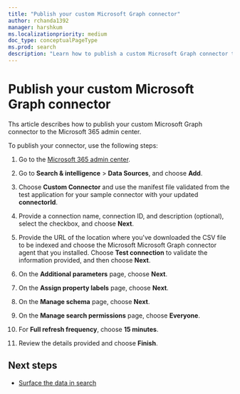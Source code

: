 ```yaml
---
title: "Publish your custom Microsoft Graph connector"
author: rchanda1392
manager: harshkum
ms.localizationpriority: medium
doc_type: conceptualPageType
ms.prod: search
description: "Learn how to publish a custom Microsoft Graph connector to the Microsoft 365 admin center."
---
```


# Publish your custom Microsoft Graph connector

Ths article describes how to publish your custom Microsoft Graph connector to the Microsoft 365 admin center. 

To publish your connector, use the following steps:

1. Go to the [Microsoft 365 admin center](https://admin.microsoft.com/).

2. Go to **Search & intelligence** > **Data Sources**, and choose **Add**.

3. Choose **Custom Connector** and use the manifest file validated from the test application for your sample connector with your updated **connectorId**.

4. Provide a connection name, connection ID, and description (optional), select the checkbox, and choose **Next**.

5. Provide the URL of the location where you've downloaded the CSV file to be indexed and choose the Microsoft Microsoft Graph connector agent that you installed. Choose **Test connection** to validate the information provided, and then choose **Next**.

6. On the **Additional parameters** page, choose **Next**.

7. On the **Assign property labels** page, choose **Next**.

8. On the **Manage schema** page, choose **Next**.

9. On the **Manage search permissions** page, choose **Everyone**.

10. For **Full refresh frequency**, choose **15 minutes**.

11. Review the details provided and choose **Finish**.

## Next steps

* [Surface the data in search](/graph/custom-connector-sdk-sample-search)
